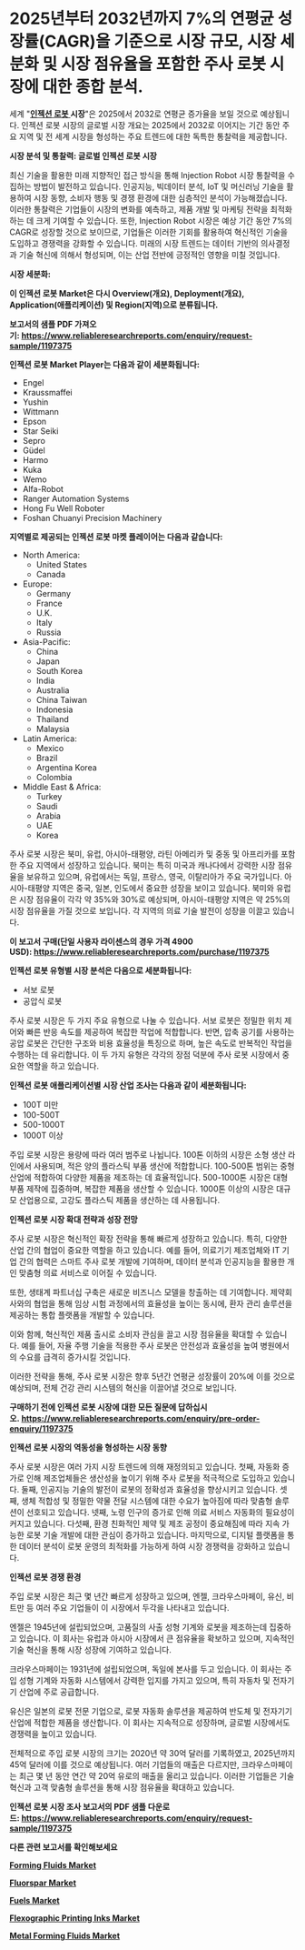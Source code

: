 <p><h1>2025년부터 2032년까지 7%의 연평균 성장률(CAGR)을 기준으로 시장 규모, 시장 세분화 및 시장 점유율을 포함한 주사 로봇 시장에 대한 종합 분석.</h1></p><p>세계 "<strong><a href="https://www.reliableresearchreports.com/injection-robot-r1197375?utm_campaign=105&utm_medium=8&utm_source=Github&utm_content=ia&utm_term=01022025&utm_id=injection-robot">인젝션 로봇&nbsp;</a></strong><strong>시장</strong>"은 2025에서 2032로 연평균 증가율을 보일 것으로 예상됩니다. 인젝션 로봇 시장의 글로벌 시장 개요는 2025에서 2032로 이어지는 기간 동안 주요 지역 및 전 세계 시장을 형성하는 주요 트렌드에 대한 독특한 통찰력을 제공합니다.</p>
<p><strong>시장 분석 및 통찰력: 글로벌 인젝션 로봇 시장</strong></p>
<p><p>최신 기술을 활용한 미래 지향적인 접근 방식을 통해 Injection Robot 시장 통찰력을 수집하는 방법이 발전하고 있습니다. 인공지능, 빅데이터 분석, IoT 및 머신러닝 기술을 활용하여 시장 동향, 소비자 행동 및 경쟁 환경에 대한 심층적인 분석이 가능해졌습니다. 이러한 통찰력은 기업들이 시장의 변화를 예측하고, 제품 개발 및 마케팅 전략을 최적화하는 데 크게 기여할 수 있습니다. 또한, Injection Robot 시장은 예상 기간 동안 7%의 CAGR로 성장할 것으로 보이므로, 기업들은 이러한 기회를 활용하여 혁신적인 기술을 도입하고 경쟁력을 강화할 수 있습니다. 미래의 시장 트렌드는 데이터 기반의 의사결정과 기술 혁신에 의해서 형성되며, 이는 산업 전반에 긍정적인 영향을 미칠 것입니다.</p><a href="%7CAUTHORITHY_DOMAIN_URL%7C?utm_campaign=105&utm_medium=8&utm_source=Github&utm_content=ia&utm_term=01022025&utm_id=injection-robot"></a></p>
<p><strong>시장 세분화:</strong></p>
<p><strong>이 인젝션 로봇 Market은 다시 Overview(개요), Deployment(개요), Application(애플리케이션) 및 Region(지역)으로 분류됩니다.</strong></p>
<p><strong>보고서의 샘플 PDF 가져오기:&nbsp;<a href="https://www.reliableresearchreports.com/enquiry/request-sample/1197375?utm_campaign=105&utm_medium=8&utm_source=Github&utm_content=ia&utm_term=01022025&utm_id=injection-robot">https://www.reliableresearchreports.com/enquiry/request-sample/1197375</a></strong><strong></strong></p>
<p><strong>인젝션 로봇 Market Player는 다음과 같이 세분화됩니다:</strong></p>
<p><ul><li>Engel</li><li>Kraussmaffei</li><li>Yushin</li><li>Wittmann</li><li>Epson</li><li>Star Seiki</li><li>Sepro</li><li>Güdel</li><li>Harmo</li><li>Kuka</li><li>Wemo</li><li>Alfa-Robot</li><li>Ranger Automation Systems</li><li>Hong Fu Well Roboter</li><li>Foshan Chuanyi Precision Machinery</li></ul></p>
<p><strong>지역별로 제공되는 인젝션 로봇 마켓 플레이어는 다음과 같습니다:</strong></p>
<p><ul>
    <li>
        North America:
        <ul>
            <li>United States</li>
            <li>Canada</li>
        </ul>
    </li>
    <li>
        Europe:
        <ul>
            <li>Germany</li>
            <li>France</li>
            <li>U.K.</li>
            <li>Italy</li>
            <li>Russia</li>
        </ul>
    </li>
    <li>
        Asia-Pacific:
        <ul>
            <li>China</li>
            <li>Japan</li>
            <li>South Korea</li>
            <li>India</li>
            <li>Australia</li>
            <li>China Taiwan</li>
            <li>Indonesia</li>
            <li>Thailand</li>
            <li>Malaysia</li>
        </ul>
    </li>
    <li>
        Latin America:
        <ul>
            <li>Mexico</li>
            <li>Brazil</li>
            <li>Argentina Korea</li>
            <li>Colombia</li>
        </ul>
    </li>
    <li>
        Middle East & Africa:
        <ul>
            <li>Turkey</li>
            <li>Saudi</li>
            <li>Arabia</li>
            <li>UAE</li>
            <li>Korea</li>
        </ul>
    </li>
    </ul></p>
<p><p>주사 로봇 시장은 북미, 유럽, 아시아-태평양, 라틴 아메리카 및 중동 및 아프리카를 포함한 주요 지역에서 성장하고 있습니다. 북미는 특히 미국과 캐나다에서 강력한 시장 점유율을 보유하고 있으며, 유럽에서는 독일, 프랑스, 영국, 이탈리아가 주요 국가입니다. 아시아-태평양 지역은 중국, 일본, 인도에서 중요한 성장을 보이고 있습니다. 북미와 유럽은 시장 점유율이 각각 약 35%와 30%로 예상되며, 아시아-태평양 지역은 약 25%의 시장 점유율을 가질 것으로 보입니다. 각 지역의 의료 기술 발전이 성장을 이끌고 있습니다.</p></p>
<p><strong>이 보고서 구매(단일 사용자 라이센스의 경우 가격 4900 USD):&nbsp;<a href="https://www.reliableresearchreports.com/purchase/1197375?utm_campaign=105&utm_medium=8&utm_source=Github&utm_content=ia&utm_term=01022025&utm_id=injection-robot">https://www.reliableresearchreports.com/purchase/1197375</a></strong></p>
<p><strong>인젝션 로봇 유형별 시장 분석은 다음으로 세분화됩니다:</strong></p>
<p><ul><li>서보 로봇</li><li>공압식 로봇</li></ul></p>
<p><p>주사 로봇 시장은 두 가지 주요 유형으로 나눌 수 있습니다. 서보 로봇은 정밀한 위치 제어와 빠른 반응 속도를 제공하여 복잡한 작업에 적합합니다. 반면, 압축 공기를 사용하는 공압 로봇은 간단한 구조와 비용 효율성을 특징으로 하며, 높은 속도로 반복적인 작업을 수행하는 데 유리합니다. 이 두 가지 유형은 각각의 장점 덕분에 주사 로봇 시장에서 중요한 역할을 하고 있습니다.</p></p>
<p><strong>인젝션 로봇 애플리케이션별 시장 산업 조사는 다음과 같이 세분화됩니다:</strong></p>
<p><ul><li>100T 미만</li><li>100-500T</li><li>500-1000T</li><li>1000T 이상</li></ul></p>
<p><p>주입 로봇 시장은 용량에 따라 여러 범주로 나뉩니다. 100톤 이하의 시장은 소형 생산 라인에서 사용되며, 적은 양의 플라스틱 부품 생산에 적합합니다. 100-500톤 범위는 중형 산업에 적합하여 다양한 제품을 제조하는 데 효율적입니다. 500-1000톤 시장은 대형 부품 제작에 집중하며, 복잡한 제품을 생산할 수 있습니다. 1000톤 이상의 시장은 대규모 산업용으로, 고강도 플라스틱 제품을 생산하는 데 사용됩니다.</p></p>
<p><strong>인젝션 로봇 시장 확대 전략과 성장 전망</strong></p>
<p><p>주사 로봇 시장은 혁신적인 확장 전략을 통해 빠르게 성장하고 있습니다. 특히, 다양한 산업 간의 협업이 중요한 역할을 하고 있습니다. 예를 들어, 의료기기 제조업체와 IT 기업 간의 협력은 스마트 주사 로봇 개발에 기여하며, 데이터 분석과 인공지능을 활용한 개인 맞춤형 의료 서비스로 이어질 수 있습니다. </p><p>또한, 생태계 파트너십 구축은 새로운 비즈니스 모델을 창출하는 데 기여합니다. 제약회사와의 협업을 통해 임상 시험 과정에서의 효율성을 높이는 동시에, 환자 관리 솔루션을 제공하는 통합 플랫폼을 개발할 수 있습니다. </p><p>이와 함께, 혁신적인 제품 출시로 소비자 관심을 끌고 시장 점유율을 확대할 수 있습니다. 예를 들어, 자율 주행 기술을 적용한 주사 로봇은 안전성과 효율성을 높여 병원에서의 수요를 급격히 증가시킬 것입니다. </p><p>이러한 전략을 통해, 주사 로봇 시장은 향후 5년간 연평균 성장률이 20%에 이를 것으로 예상되며, 전체 건강 관리 시스템의 혁신을 이끌어낼 것으로 보입니다.</p></p>
<p><strong>구매하기 전에 인젝션 로봇 시장에 대한 모든 질문에 답하십시오.&nbsp;<a href="https://www.reliableresearchreports.com/enquiry/pre-order-enquiry/1197375?utm_campaign=105&utm_medium=8&utm_source=Github&utm_content=ia&utm_term=01022025&utm_id=injection-robot">https://www.reliableresearchreports.com/enquiry/pre-order-enquiry/1197375</a></strong><strong></strong></p>
<p><strong>인젝션 로봇 시장의 역동성을 형성하는 시장 동향</strong></p>
<p><p>주사 로봇 시장은 여러 가지 시장 트렌드에 의해 재정의되고 있습니다. 첫째, 자동화 증가로 인해 제조업체들은 생산성을 높이기 위해 주사 로봇을 적극적으로 도입하고 있습니다. 둘째, 인공지능 기술의 발전이 로봇의 정확성과 효율성을 향상시키고 있습니다. 셋째, 생체 적합성 및 정밀한 약물 전달 시스템에 대한 수요가 높아짐에 따라 맞춤형 솔루션이 선호되고 있습니다. 넷째, 노령 인구의 증가로 인해 의료 서비스 자동화의 필요성이 커지고 있습니다. 다섯째, 환경 친화적인 제약 및 제조 공정이 중요해짐에 따라 지속 가능한 로봇 기술 개발에 대한 관심이 증가하고 있습니다. 마지막으로, 디지털 플랫폼을 통한 데이터 분석이 로봇 운영의 최적화를 가능하게 하여 시장 경쟁력을 강화하고 있습니다.</p></p>
<p><strong>인젝션 로봇 경쟁 환경</strong></p>
<p><p>주입 로봇 시장은 최근 몇 년간 빠르게 성장하고 있으며, 엔젤, 크라우스마페이, 유신, 비트만 등 여러 주요 기업들이 이 시장에서 두각을 나타내고 있습니다. </p><p>엔젤은 1945년에 설립되었으며, 고품질의 사출 성형 기계와 로봇을 제조하는데 집중하고 있습니다. 이 회사는 유럽과 아시아 시장에서 큰 점유율을 확보하고 있으며, 지속적인 기술 혁신을 통해 시장 성장에 기여하고 있습니다. </p><p>크라우스마페이는 1931년에 설립되었으며, 독일에 본사를 두고 있습니다. 이 회사는 주입 성형 기계와 자동화 시스템에서 강력한 입지를 가지고 있으며, 특히 자동차 및 전자기기 산업에 주로 공급합니다. </p><p>유신은 일본의 로봇 전문 기업으로, 로봇 자동화 솔루션을 제공하여 반도체 및 전자기기 산업에 적합한 제품을 생산합니다. 이 회사는 지속적으로 성장하며, 글로벌 시장에서도 경쟁력을 높이고 있습니다. </p><p>전체적으로 주입 로봇 시장의 크기는 2020년 약 30억 달러를 기록하였고, 2025년까지 45억 달러에 이를 것으로 예상됩니다. 여러 기업들의 매출은 다르지만, 크라우스마페이는 최근 몇 년 동안 연간 약 20억 유로의 매출을 올리고 있습니다. 이러한 기업들은 기술 혁신과 고객 맞춤형 솔루션을 통해 시장 점유율을 확대하고 있습니다.</p></p>
<p><strong>인젝션 로봇 시장 조사 보고서의 PDF 샘플 다운로드:&nbsp;<a href="https://www.reliableresearchreports.com/enquiry/request-sample/1197375?utm_campaign=105&utm_medium=8&utm_source=Github&utm_content=ia&utm_term=01022025&utm_id=injection-robot">https://www.reliableresearchreports.com/enquiry/request-sample/1197375</a></strong></p>
<p><strong></strong></p>
<p><strong></strong></p>
<p><strong></strong></p>
<p><strong></strong></p>
<p><strong>다른 관련 보고서를 확인해보세요</strong></p>
<p><strong><p><a href="https://github.com/akaalahk/Market-Research-Report-List-1/blob/main/forming-fluids-market.md?utm_campaign=105&utm_medium=8&utm_source=Github&utm_content=ia&utm_term=01022025&utm_id=injection-robot">Forming Fluids Market</a></p><p><a href="https://github.com/hartsockdonnette82/Market-Research-Report-List-1/blob/main/fluorspar-market.md?utm_campaign=105&utm_medium=8&utm_source=Github&utm_content=ia&utm_term=01022025&utm_id=injection-robot">Fluorspar Market</a></p><p><a href="https://github.com/biomochaben4/Market-Research-Report-List-1/blob/main/fuels-market.md?utm_campaign=105&utm_medium=8&utm_source=Github&utm_content=ia&utm_term=01022025&utm_id=injection-robot">Fuels Market</a></p><p><a href="https://github.com/birnbaumbulah0/Market-Research-Report-List-1/blob/main/flexographic-printing-inks-market.md?utm_campaign=105&utm_medium=8&utm_source=Github&utm_content=ia&utm_term=01022025&utm_id=injection-robot">Flexographic Printing Inks Market</a></p><p><a href="https://github.com/agdonthisa/Market-Research-Report-List-1/blob/main/metal-forming-fluids-market.md?utm_campaign=105&utm_medium=8&utm_source=Github&utm_content=ia&utm_term=01022025&utm_id=injection-robot">Metal Forming Fluids Market</a></p></strong></p>